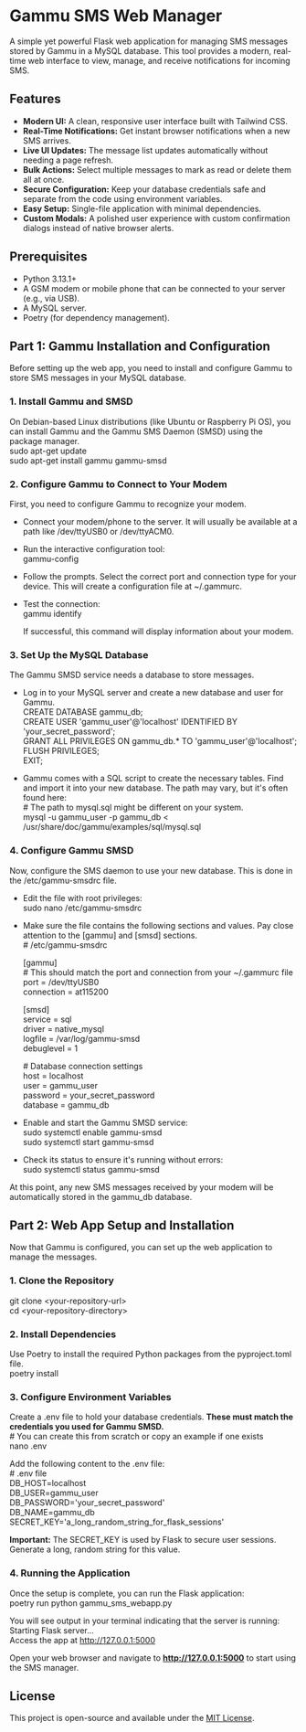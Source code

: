 # **Gammu SMS Web Manager**

A simple yet powerful Flask web application for managing SMS messages stored by Gammu in a MySQL database. This tool provides a modern, real-time web interface to view, manage, and receive notifications for incoming SMS.

## **Features**

* **Modern UI:** A clean, responsive user interface built with Tailwind CSS.  
* **Real-Time Notifications:** Get instant browser notifications when a new SMS arrives.  
* **Live UI Updates:** The message list updates automatically without needing a page refresh.  
* **Bulk Actions:** Select multiple messages to mark as read or delete them all at once.  
* **Secure Configuration:** Keep your database credentials safe and separate from the code using environment variables.  
* **Easy Setup:** Single-file application with minimal dependencies.  
* **Custom Modals:** A polished user experience with custom confirmation dialogs instead of native browser alerts.

## **Prerequisites**

* Python 3.13.1+
* A GSM modem or mobile phone that can be connected to your server (e.g., via USB).  
* A MySQL server.  
* Poetry (for dependency management).

## **Part 1: Gammu Installation and Configuration**

Before setting up the web app, you need to install and configure Gammu to store SMS messages in your MySQL database.

### **1\. Install Gammu and SMSD**

On Debian-based Linux distributions (like Ubuntu or Raspberry Pi OS), you can install Gammu and the Gammu SMS Daemon (SMSD) using the package manager.  
sudo apt-get update  
sudo apt-get install gammu gammu-smsd

### **2\. Configure Gammu to Connect to Your Modem**

First, you need to configure Gammu to recognize your modem.

* Connect your modem/phone to the server. It will usually be available at a path like /dev/ttyUSB0 or /dev/ttyACM0.  
* Run the interactive configuration tool:  
  gammu-config

* Follow the prompts. Select the correct port and connection type for your device. This will create a configuration file at \~/.gammurc.  
* Test the connection:  
  gammu identify

  If successful, this command will display information about your modem.

### **3\. Set Up the MySQL Database**

The Gammu SMSD service needs a database to store messages.

* Log in to your MySQL server and create a new database and user for Gammu.  
  CREATE DATABASE gammu\_db;  
  CREATE USER 'gammu\_user'@'localhost' IDENTIFIED BY 'your\_secret\_password';  
  GRANT ALL PRIVILEGES ON gammu\_db.\* TO 'gammu\_user'@'localhost';  
  FLUSH PRIVILEGES;  
  EXIT;

* Gammu comes with a SQL script to create the necessary tables. Find and import it into your new database. The path may vary, but it's often found here:  
  \# The path to mysql.sql might be different on your system.  
  mysql \-u gammu\_user \-p gammu\_db \< /usr/share/doc/gammu/examples/sql/mysql.sql

### **4\. Configure Gammu SMSD**

Now, configure the SMS daemon to use your new database. This is done in the /etc/gammu-smsdrc file.

* Edit the file with root privileges:  
  sudo nano /etc/gammu-smsdrc

* Make sure the file contains the following sections and values. Pay close attention to the \[gammu\] and \[smsd\] sections.  
  \# /etc/gammu-smsdrc

  \[gammu\]  
  \# This should match the port and connection from your \~/.gammurc file  
  port \= /dev/ttyUSB0  
  connection \= at115200

  \[smsd\]  
  service \= sql  
  driver \= native\_mysql  
  logfile \= /var/log/gammu-smsd  
  debuglevel \= 1

  \# Database connection settings  
  host \= localhost  
  user \= gammu\_user  
  password \= your\_secret\_password  
  database \= gammu\_db

* Enable and start the Gammu SMSD service:  
  sudo systemctl enable gammu-smsd  
  sudo systemctl start gammu-smsd

* Check its status to ensure it's running without errors:  
  sudo systemctl status gammu-smsd

At this point, any new SMS messages received by your modem will be automatically stored in the gammu\_db database.

## **Part 2: Web App Setup and Installation**

Now that Gammu is configured, you can set up the web application to manage the messages.

### **1\. Clone the Repository**

git clone \<your-repository-url\>  
cd \<your-repository-directory\>

### **2\. Install Dependencies**

Use Poetry to install the required Python packages from the pyproject.toml file.  
poetry install

### **3\. Configure Environment Variables**

Create a .env file to hold your database credentials. **These must match the credentials you used for Gammu SMSD.**  
\# You can create this from scratch or copy an example if one exists  
nano .env

Add the following content to the .env file:  
\# .env file  
DB\_HOST=localhost  
DB\_USER=gammu\_user  
DB\_PASSWORD='your\_secret\_password'  
DB\_NAME=gammu\_db  
SECRET\_KEY='a\_long\_random\_string\_for\_flask\_sessions'

**Important:** The SECRET\_KEY is used by Flask to secure user sessions. Generate a long, random string for this value.

### **4\. Running the Application**

Once the setup is complete, you can run the Flask application:  
poetry run python gammu\_sms\_webapp.py

You will see output in your terminal indicating that the server is running:  
Starting Flask server...  
Access the app at http://127.0.0.1:5000

Open your web browser and navigate to **http://127.0.0.1:5000** to start using the SMS manager.

## **License**

This project is open-source and available under the [MIT License](https://www.google.com/search?q=LICENSE).

<!-- 
TODOs: 
- clean up the readme
- clean up the code 
- long term test

-->